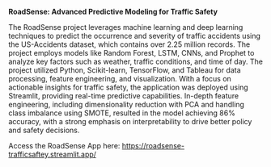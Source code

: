 **RoadSense: Advanced Predictive Modeling for Traffic Safety**  

The RoadSense project leverages machine learning and deep learning techniques to predict the occurrence and severity of traffic accidents using the US-Accidents dataset, which contains over 2.25 million records. The project employs models like Random Forest, LSTM, CNNs, and Prophet to analyze key factors such as weather, traffic conditions, and time of day. The project utilized Python, Scikit-learn, TensorFlow, and Tableau for data processing, feature engineering, and visualization. With a focus on actionable insights for traffic safety, the application was deployed using Streamlit, providing real-time predictive capabilities. In-depth feature engineering, including dimensionality reduction with PCA and handling class imbalance using SMOTE, resulted in the model achieving 86% accuracy, with a strong emphasis on interpretability to drive better policy and safety decisions.


Access the RoadSense App here: https://roadsense-trafficsaftey.streamlit.app/
